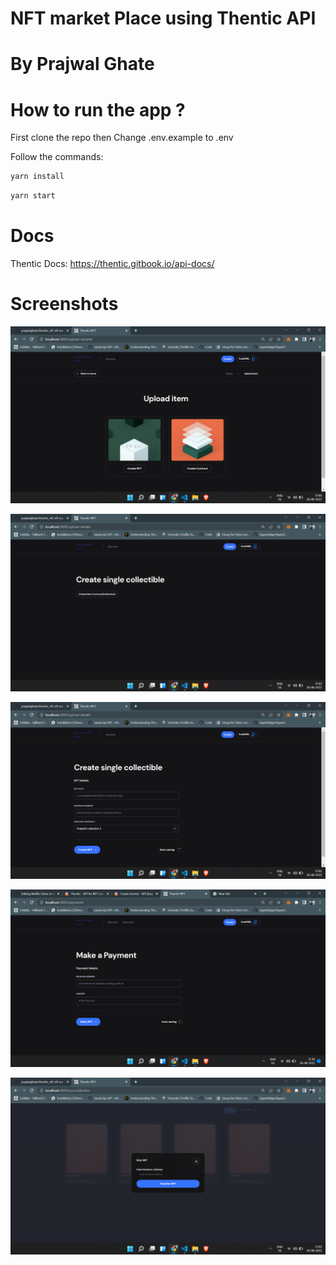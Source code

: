 # NFT market Place using Thentic API
# By Prajwal Ghate

# How to run the app ?
First clone the repo then
Change .env.example to .env


Follow the commands:

```bash
yarn install 
```

```bash
yarn start
```



# Docs

Thentic Docs: https://thentic.gitbook.io/api-docs/

# Screenshots
![Alt text](/screenshots/Create.png?raw=true "Screenshot")

![Alt text](/screenshots/Cretate_contract.png?raw=true "Screenshot")

![Alt text](/screenshots/Mint.png?raw=true "Screenshot")

![Alt text](/screenshots/payment.png?raw=true "Screenshot")

![Alt text](/screenshots/transfer.png?raw=true "Screenshot")
